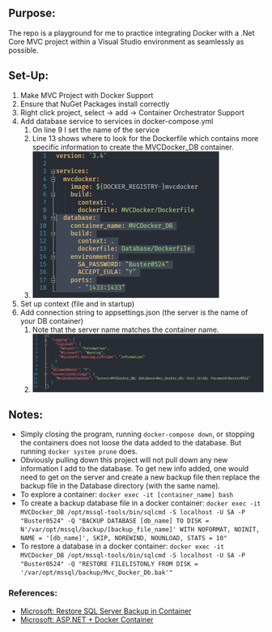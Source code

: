 ## Purpose:
The repo is a playground for me to practice integrating Docker with a .Net Core MVC project within a Visual Studio environment as seamlessly as possible.

## Set-Up:
1. Make MVC Project with Docker Support
1. Ensure that NuGet Packages install correctly
1. Right click project, select -> add -> Container Orchestrator Support
1. Add database service to services in docker-compose.yml
   1. On line 9 I set the name of the service
   1. Line 13 shows where to look for the Dockerfile which contains more specific information to create the MVCDocker_DB container.
   1. ![Database Service](https://github.com/Aoshua/MVCDocker/blob/master/images/database_service.png)
1. Set up context (file and in startup)
1. Add connection string to appsettings.json (the server is the name of your DB container)
   1. Note that the server name matches the container name.
   1. ![Connection String](https://github.com/Aoshua/MVCDocker/blob/master/images/connection_string.png)

## Notes:
- Simply closing the program, running `docker-compose down`, or stopping the containers does not loose the data added to the database. But running `docker system prune` does.
- Obviously pulling down this project will not pull down any new information I add to the database. To get new info added, one would need to get on the server and create a new backup file then replace the backup file in the Database directory (with the same name).
- To explore a container: `docker exec -it [container_name] bash`
- To create a backup database file in a docker container: `docker exec -it MVCDocker_DB /opt/mssql-tools/bin/sqlcmd -S localhost -U SA -P "Buster0524" -Q "BACKUP DATABASE [db_name] TO DISK =  N'/var/opt/mssql/backup/[backup_file_name]' WITH NOFORMAT, NOINIT, NAME = '[db_name]', SKIP, NOREWIND, NOUNLOAD, STATS = 10"`
- To restore a database in a docker container: `docker exec -it MVCDocker_DB /opt/mssql-tools/bin/sqlcmd -S localhost -U SA -P "Buster0524" -Q "RESTORE FILELISTONLY FROM DISK = '/var/opt/mssql/backup/Mvc_Docker_Db.bak'"`

### References:
- [Microsoft: Restore SQL Server Backup in Container](https://docs.microsoft.com/en-us/sql/linux/tutorial-restore-backup-in-sql-server-container?view=sql-server-ver15)
- [Microsoft: ASP.NET + Docker Container](https://docs.microsoft.com/en-us/visualstudio/containers/tutorial-multicontainer?view=vs-2019)
